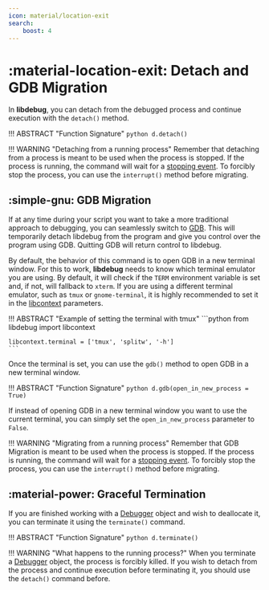 ```yaml
---
icon: material/location-exit
search:
    boost: 4
---
```

# :material-location-exit: Detach and GDB Migration

In **libdebug**, you can detach from the debugged process and continue execution with the `detach()` method.

!!! ABSTRACT "Function Signature"
    ```python
    d.detach()
    ```

!!! WARNING "Detaching from a running process"
    Remember that detaching from a process is meant to be used when the process is stopped. If the process is running, the command will wait for a [stopping event](../../stopping_events/stopping_events). To forcibly stop the process, you can use the `interrupt()` method before migrating.

## :simple-gnu: GDB Migration
If at any time during your script you want to take a more traditional approach to debugging, you can seamlessly switch to [GDB](https://www.sourceware.org/gdb/). This will temporarily detach libdebug from the program and give you control over the program using GDB. Quitting GDB will return control to libdebug. 

By default, the behavior of this command is to open GDB in a new terminal window. For this to work, **libdebug** needs to know which terminal emulator you are using. By default, it will check if the `TERM` environment variable is set and, if not, will fallback to `xterm`. If you are using a different terminal emulator, such as `tmux` or `gnome-terminal`, it is highly recommended to set it in the [libcontext](../../from_pydoc/generated/utils/libcontext) parameters.

!!! ABSTRACT "Example of setting the terminal with tmux"
    ```python
    from libdebug import libcontext

    libcontext.terminal = ['tmux', 'splitw', '-h']
    ```

Once the terminal is set, you can use the `gdb()` method to open GDB in a new terminal window.

!!! ABSTRACT "Function Signature"
    ```python
    d.gdb(open_in_new_process = True)
    ```

If instead of opening GDB in a new terminal window you want to use the current terminal, you can simply set the `open_in_new_process` parameter to `False`.

!!! WARNING "Migrating from a running process"
    Remember that GDB Migration is meant to be used when the process is stopped. If the process is running, the command will wait for a [stopping event](../../stopping_events/stopping_events). To forcibly stop the process, you can use the `interrupt()` method before migrating.

## :material-power: Graceful Termination
If you are finished working with a [Debugger](../../from_pydoc/generated/debugger/debugger/) object and wish to deallocate it, you can terminate it using the `terminate()` command.

!!! ABSTRACT "Function Signature"
    ```python
    d.terminate()
    ```

!!! WARNING "What happens to the running process?"
    When you terminate a [Debugger](../../from_pydoc/generated/debugger/debugger/) object, the process is forcibly killed. If you wish to detach from the process and continue execution before terminating it, you should use the `detach()` command before.